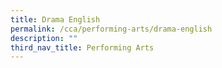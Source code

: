 ```yaml
---
title: Drama English
permalink: /cca/performing-arts/drama-english
description: ""
third_nav_title: Performing Arts
---
```

